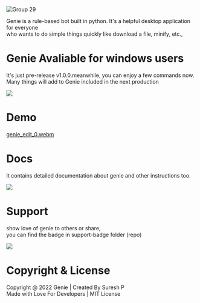 ![Group 29](https://user-images.githubusercontent.com/112636345/202770767-3d06b5d6-fb0f-4fca-812e-25bc3ac28f96.png)

<p>Genie is a rule-based bot built in python. It's a helpful desktop application for everyone <br> who wants to do simple things quickly like download a file, minify, etc.,</[>

# Genie Avaliable for windows users
<p>It's just pre-release v1.0.0.meanwhile,  you can enjoy a few commands now. <br> Many things will add to Genie included in the next production</p>
<a href="https://www.mediafire.com/file/18silaadfodsdyg/Genie-v1.0.0.rar/file">
<div>
<img src="https://user-images.githubusercontent.com/112636345/202769156-121565d4-26cb-405e-977d-0bd6209b486f.png">
</div>
</a>

# Demo

[genie_edit_0.webm](https://user-images.githubusercontent.com/112636345/202772073-33b08c9e-2443-40a6-9542-256647c55033.webm)

# Docs
  <p>It contains detailed documentation about genie and other instructions too.</p>
<a href="https://www.mediafire.com/file/cdg2q17xhoahc7f/genie-docs.pdf/file">
<div>
<img src="https://user-images.githubusercontent.com/112636345/202768999-bd396f13-2ffc-4d1a-b619-213e31d0b355.png">
</div>
</a>

# Support
  <p>show love of genie to others or share, <br> you can find the badge in support-badge folder (repo)</p>
<a href="https://www.mediafire.com/file/cdg2q17xhoahc7f/genie-docs.pdf/file">
<div>
<img src="https://user-images.githubusercontent.com/112636345/202769367-780edaa4-604e-4bdd-873c-08d2925c6897.png">
</div>
</a>


# Copyright & License
 
<span>Copyright @ 2022 Genie | Created By Suresh P <br></span> 
<span>Made with Love For Developers | MIT License</span>

